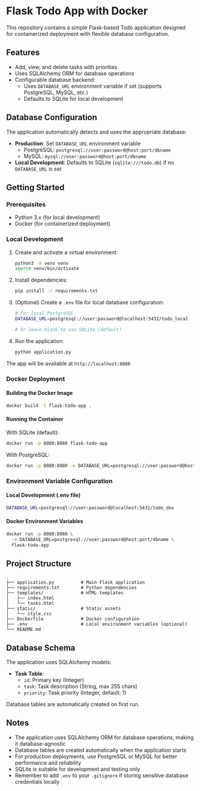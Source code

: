 # Flask Todo App with Docker

This repository contains a simple Flask-based Todo application designed for containerized deployment with flexible database configuration.

## Features

- Add, view, and delete tasks with priorities
- Uses SQLAlchemy ORM for database operations
- Configurable database backend:
  - Uses `DATABASE_URL` environment variable if set (supports PostgreSQL, MySQL, etc.)
  - Defaults to SQLite for local development

## Database Configuration

The application automatically detects and uses the appropriate database:

- **Production**: Set `DATABASE_URL` environment variable
  - PostgreSQL: `postgresql://user:password@host:port/dbname`
  - MySQL: `mysql://user:password@host:port/dbname`
- **Local Development**: Defaults to SQLite (`sqlite:///todo.db`) if no `DATABASE_URL` is set

## Getting Started

### Prerequisites

- Python 3.x (for local development)
- Docker (for containerized deployment)

### Local Development

1. Create and activate a virtual environment:
    ```bash
    python3 -m venv venv
    source venv/bin/activate
    ```

2. Install dependencies:
    ```bash
    pip install -r requirements.txt
    ```

3. (Optional) Create a `.env` file for local database configuration:
    ```bash
    # For local PostgreSQL
    DATABASE_URL=postgresql://user:password@localhost:5432/todo_local
    
    # Or leave blank to use SQLite (default)
    ```

4. Run the application:
    ```bash
    python application.py
    ```

The app will be available at `http://localhost:8080`

### Docker Deployment

#### Building the Docker Image

```bash
docker build -t flask-todo-app .
```

#### Running the Container

With SQLite (default):
```bash
docker run -p 8080:8080 flask-todo-app
```

With PostgreSQL:
```bash
docker run -p 8080:8080 -e DATABASE_URL=postgresql://user:password@host:port/dbname flask-todo-app
```

### Environment Variable Configuration

#### Local Development (.env file)
```bash
DATABASE_URL=postgresql://user:password@localhost:5432/todo_dev
```

#### Docker Environment Variables
```bash
docker run -p 8080:8080 \
  -e DATABASE_URL=postgresql://user:password@host:port/dbname \
  flask-todo-app
```

## Project Structure

```
.
├── application.py          # Main Flask application
├── requirements.txt        # Python dependencies
├── templates/              # HTML templates
│   ├── index.html
│   └── tasks.html
├── static/                 # Static assets
│   └── style.css
├── Dockerfile              # Docker configuration
├── .env                    # Local environment variables (optional)
└── README.md
```

## Database Schema

The application uses SQLAlchemy models:

- **Task Table**:
  - `id`: Primary key (Integer)
  - `task`: Task description (String, max 255 chars)
  - `priority`: Task priority (Integer, default: 1)

Database tables are automatically created on first run.

## Notes

- The application uses SQLAlchemy ORM for database operations, making it database-agnostic
- Database tables are created automatically when the application starts
- For production deployments, use PostgreSQL or MySQL for better performance and reliability
- SQLite is suitable for development and testing only
- Remember to add `.env` to your `.gitignore` if storing sensitive database credentials locally